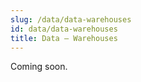 ```yaml
---
slug: /data/data-warehouses
id: data/data-warehouses
title: Data — Warehouses
---
```


Coming soon.
